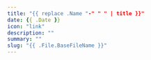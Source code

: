 ```yaml
---
title: "{{ replace .Name "-" " " | title }}"
date: {{ .Date }}
icon: "link"
description: ""
summary: ""
slug: "{{ .File.BaseFileName }}"
---
```

